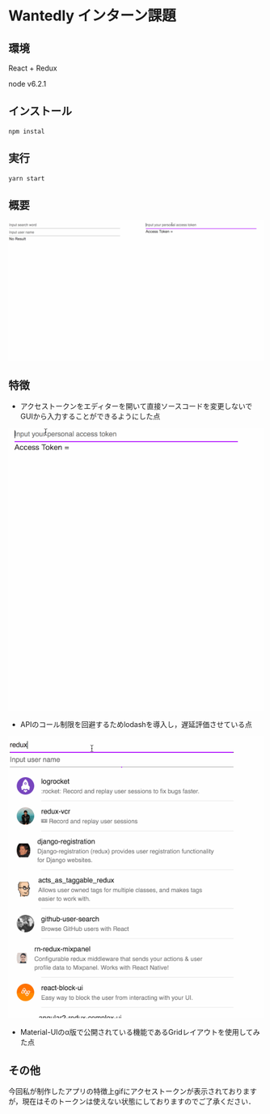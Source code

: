 # Wantedly インターン課題
## 環境
React + Redux

node v6.2.1

## インストール

```
npm instal
```
## 実行
```
yarn start
```

## 概要

![overview](https://github.com/feff-tetsu/wantedly-front/blob/master/media/overview.gif)

## 特徴

* アクセストークンをエディターを開いて直接ソースコードを変更しないでGUIから入力することができるようにした点

![access_token](https://github.com/feff-tetsu/wantedly-front/blob/master/media/access_token.gif)
* APIのコール制限を回避するためlodashを導入し，遅延評価させている点

![debounce](https://github.com/feff-tetsu/wantedly-front/blob/master/media/debounce.gif)
* Material-UIのα版で公開されている機能であるGridレイアウトを使用してみた点

## その他

今回私が制作したアプリの特徴上gifにアクセストークンが表示されておりますが，現在はそのトークンは使えない状態にしておりますのでご了承ください．

